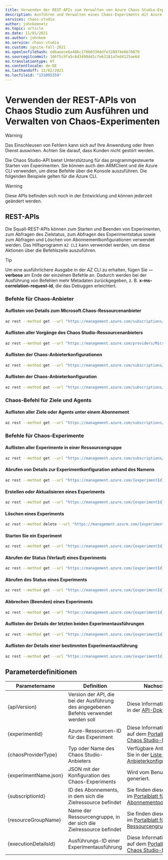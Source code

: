 ```yaml
---
title: Verwenden der REST-APIs zum Verwalten von Azure Chaos Studio-Experimenten
description: Ausführen und Verwalten eines Chaos-Experiments mit Azure Chaos Studio mithilfe von REST-APIs.
services: chaos-studio
author: johnkemnetz
ms.topic: article
ms.date: 11/01/2021
ms.author: johnkem
ms.service: chaos-studio
ms.custom: ignite-fall-2021
ms.openlocfilehash: edbaeece6a486c170603304dfe328974e6b70879
ms.sourcegitcommit: 106f5c9fa5c6d3498dd1cfe63181a7ed4125ae6d
ms.translationtype: HT
ms.contentlocale: de-DE
ms.lasthandoff: 11/02/2021
ms.locfileid: "131095359"
---
```

# <a name="use-the-chaos-studio-rest-apis-to-run-and-manage-chaos-experiments"></a>Verwenden der REST-APIs von Chaos Studio zum Ausführen und Verwalten von Chaos-Experimenten

> [!WARNING]
> Das Einschleusen von Fehlern kann sich auf Ihre Anwendung oder Ihren Dienst auswirken. Achten Sie darauf, dass Kunden nicht gestört werden.  

Die Chaos Studio-API bietet Unterstützung für das programmgesteuerte Starten von Experimenten. Sie können auch den ARMClient und die Azure CLI verwenden, um diese Befehle über die Konsole auszuführen. Die folgenden Beispiele gelten für die Azure CLI.

> [!Warning]
> Diese APIs befinden sich noch in der Entwicklung und können jederzeit geändert werden.

## <a name="rest-apis"></a>REST-APIs

Die Squall-REST-APIs können zum Starten und Beenden von Experimenten, zum Abfragen des Zielstatus, zum Abfragen des Experimentstatus sowie zum Abfragen und Löschen von Abonnementkonfigurationen verwendet werden. Das Hilfsprogramm `AZ CLI` kann verwendet werden, um diese Aktionen über die Befehlszeile auszuführen.

> [!TIP]
> Um eine ausführlichere Ausgabe in der AZ CLI zu erhalten, fügen Sie **--verbose** am Ende der einzelnen Befehle an. Dadurch werden bei der Ausführung von Befehlen mehr Metadaten zurückgegeben, z. B. **x-ms-correlation-request-id**, die das Debuggen erleichtert.

### <a name="chaos-provider-commands"></a>Befehle für Chaos-Anbieter

#### <a name="enumerate-details-about-the-microsoftchaos-resource-provider"></a>Auflisten von Details zum Microsoft.Chaos-Ressourcenanbieter

```bash
az rest --method get --url "https://management.azure.com/subscriptions/{subscriptionId}/providers/Microsoft.Chaos?api-version={apiVersion}" --resource "https://management.azure.com"
```

#### <a name="list-all-the-operations-of-the-chaos-studio-resource-provider"></a>Auflisten aller Vorgänge des Chaos Studio-Ressourcenanbieters

```bash
az rest --method get --url "https://management.azure.com/providers/Microsoft.Chaos/operations?api-version={apiVersion}" --resource "https://management.azure.com"
```

#### <a name="list-chaos-provider-configurations"></a>Auflisten der Chaos-Anbieterkonfigurationen

```bash
az rest --method get --url "https://management.azure.com/subscriptions/{subscriptionId}/providers/microsoft.chaos/chaosProviderConfigurations/?api-version={apiVersion}" --resource "https://management.azure.com" --verbose 
```

#### <a name="create-chaos-provider-configuration"></a>Auflisten der Chaos-Anbieterkonfiguration

```bash
az rest --method put --url "https://management.azure.com/subscriptions/{subscriptionId}/providers/microsoft.chaos/chaosProviderConfigurations/{chaosProviderType}?api-version={apiVersion}" --body @{providerSettings.json} --resource "https://management.azure.com"
```

### <a name="chaos-target-and-agent-commands"></a>Chaos-Befehl für Ziele und Agents

#### <a name="list-all-the-targets-or-agents-under-a-subscription"></a>Auflisten aller Ziele oder Agents unter einem Abonnement

```bash
az rest --method get --url "https://management.azure.com/subscriptions/{subscriptionId}/providers/Microsoft.Chaos/chaosTargets/?api-version={apiVersion}" --url-parameter "chaosProviderType={chaosProviderType}" --resource "https://management.azure.com"
```

### <a name="chaos-experiment-commands"></a>Befehle für Chaos-Experimente

#### <a name="list-all-experiments-in-a-resource-group"></a>Auflisten aller Experimente in einer Ressourcengruppe

```bash
az rest --method get --url "https://management.azure.com/subscriptions/{subscriptionId}/resourceGroups/{resourceGroupName}/providers/Microsoft.Chaos/chaosExperiments?api-version={apiVersion}" --resource "https://management.azure.com"
```

#### <a name="get-an-experiment-configuration-details-by-name"></a>Abrufen von Details zur Experimentkonfiguration anhand des Namens

```bash
az rest --method get --url "https://management.azure.com/{experimentId}?api-version={apiVersion}" --resource "https://management.azure.com"
```

#### <a name="create-or-update-an-experiment"></a>Erstellen oder Aktualisieren eines Experiments

```bash
az rest --method put --url "https://management.azure.com/{experimentId}?api-version={apiVersion}" --body @{experimentName.json} --resource "https://management.azure.com"
```

#### <a name="delete-an-experiment"></a>Löschen eines Experiments

```bash
az rest --method delete --url "https://management.azure.com/{experimentId}?api-version={apiVersion}" --resource "https://management.azure.com" --verbose
```

#### <a name="start-an-experiment"></a>Starten Sie ein Experiment

```bash
az rest --method get --url "https://management.azure.com/{experimentId}/start?api-version={apiVersion}" --resource "https://management.azure.com"
```

#### <a name="get-statuses-history-of-an-experiment"></a>Abrufen der Status (Verlauf) eines Experiments

```bash
az rest --method get --url "https://management.azure.com/{experimentId}/statuses?api-version={apiVersion}" --resource "https://management.azure.com"
```

#### <a name="get-status-of-an-experiment"></a>Abrufen des Status eines Experiments

```bash
az rest --method get --url "https://management.azure.com/{experimentId}/status?api-version={apiVersion}" --resource "https://management.azure.com"
```

#### <a name="cancel-stop-an-experiment"></a>Abbrechen (Beenden) eines Experiments

```bash
az rest --method get --url "https://management.azure.com/{experimentId}/cancel?api-version={apiVersion}" --resource "https://management.azure.com"
```

#### <a name="list-the-details-of-the-last-two-experiment-executions"></a>Auflisten der Details der letzten beiden Experimentausführungen

```bash
az rest --method get --url "https://management.azure.com/{experimentId}/executiondetails?api-version={apiVersion}" --resource "https://management.azure.com"
```

#### <a name="list-the-details-of-a-specific-experiment-execution"></a>Auflisten der Details einer bestimmten Experimentausführung

```bash
az rest --method get --url "https://management.azure.com/{experimentId}/executiondetails/{executionDetailsId}?api-version={apiVersion}" --resource "https://management.azure.com"
```

## <a name="parameter-definitions"></a>Parameterdefinitionen

| Parametername | Definition | Nachschlagen |
| --- | --- | --- |
| {apiVersion} | Version der API, die bei der Ausführung des angegebenen Befehls verwendet werden soll | Diese Information finden Sie in der [API-Dokumentation](https://aka.ms/chaosrestapi). |
| {experimentId} | Azure-Ressourcen-ID für das Experiment | Diese Information finden Sie auf dem [Portalblatt für Chaos Studio-Experimente](https://ms.portal.azure.com/#blade/HubsExtension/BrowseResource/resourceType/Microsoft.chaos%2Fchaosexperiments). |
| {chaosProviderType} | Typ oder Name des Chaos Studio-Anbieters | Verfügbare Anbieter finden Sie in der [Liste der aktuellen Anbieterkonfigurationstypen](chaos-studio-fault-providers.md). |
| {experimentName.json} | JSON mit der Konfiguration des Chaos-Experiments | Wird vom Benutzer generiert. |
| {subscriptionId} | ID des Abonnements, in dem sich die Zielressource befindet | Sie finden diese Information im [Portalblatt für Abonnementportals](https://ms.portal.azure.com/#blade/Microsoft_Azure_Billing/SubscriptionsBlade). |
| {resourceGroupName} | Name der Ressourcengruppe, in der sich die Zielressource befindet | Sie finden diese Information im [Portalblatt für Ressourcengruppen](https://ms.portal.azure.com/#blade/HubsExtension/BrowseResourceGroups). |
| {executionDetailsId} | Ausführungs-ID einer Experimentausführung | Diese Information finden Sie auf dem [Portalblatt für Chaos Studio-Experimente](https://ms.portal.azure.com/#blade/HubsExtension/BrowseResource/resourceType/Microsoft.chaos%2Fchaosexperiments). |
